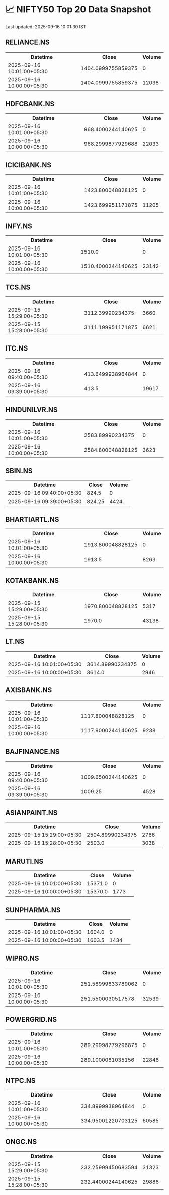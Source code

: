 # 📈 NIFTY50 Top 20 Data Snapshot

Last updated: 2025-09-16 10:01:30 IST

## RELIANCE.NS

<table>
  <tr><th>Datetime</th><th>Close</th><th>Volume</th></tr>
  <tr><td>2025-09-16 10:01:00+05:30</td><td>1404.0999755859375</td><td>0</td></tr>
  <tr><td>2025-09-16 10:00:00+05:30</td><td>1404.0999755859375</td><td>12038</td></tr>
</table>

## HDFCBANK.NS

<table>
  <tr><th>Datetime</th><th>Close</th><th>Volume</th></tr>
  <tr><td>2025-09-16 10:01:00+05:30</td><td>968.4000244140625</td><td>0</td></tr>
  <tr><td>2025-09-16 10:00:00+05:30</td><td>968.2999877929688</td><td>22033</td></tr>
</table>

## ICICIBANK.NS

<table>
  <tr><th>Datetime</th><th>Close</th><th>Volume</th></tr>
  <tr><td>2025-09-16 10:01:00+05:30</td><td>1423.800048828125</td><td>0</td></tr>
  <tr><td>2025-09-16 10:00:00+05:30</td><td>1423.699951171875</td><td>11205</td></tr>
</table>

## INFY.NS

<table>
  <tr><th>Datetime</th><th>Close</th><th>Volume</th></tr>
  <tr><td>2025-09-16 10:01:00+05:30</td><td>1510.0</td><td>0</td></tr>
  <tr><td>2025-09-16 10:00:00+05:30</td><td>1510.4000244140625</td><td>23142</td></tr>
</table>

## TCS.NS

<table>
  <tr><th>Datetime</th><th>Close</th><th>Volume</th></tr>
  <tr><td>2025-09-15 15:29:00+05:30</td><td>3112.39990234375</td><td>3660</td></tr>
  <tr><td>2025-09-15 15:28:00+05:30</td><td>3111.199951171875</td><td>6621</td></tr>
</table>

## ITC.NS

<table>
  <tr><th>Datetime</th><th>Close</th><th>Volume</th></tr>
  <tr><td>2025-09-16 09:40:00+05:30</td><td>413.6499938964844</td><td>0</td></tr>
  <tr><td>2025-09-16 09:39:00+05:30</td><td>413.5</td><td>19617</td></tr>
</table>

## HINDUNILVR.NS

<table>
  <tr><th>Datetime</th><th>Close</th><th>Volume</th></tr>
  <tr><td>2025-09-16 10:01:00+05:30</td><td>2583.89990234375</td><td>0</td></tr>
  <tr><td>2025-09-16 10:00:00+05:30</td><td>2584.800048828125</td><td>3623</td></tr>
</table>

## SBIN.NS

<table>
  <tr><th>Datetime</th><th>Close</th><th>Volume</th></tr>
  <tr><td>2025-09-16 09:40:00+05:30</td><td>824.5</td><td>0</td></tr>
  <tr><td>2025-09-16 09:39:00+05:30</td><td>824.25</td><td>4424</td></tr>
</table>

## BHARTIARTL.NS

<table>
  <tr><th>Datetime</th><th>Close</th><th>Volume</th></tr>
  <tr><td>2025-09-16 10:01:00+05:30</td><td>1913.800048828125</td><td>0</td></tr>
  <tr><td>2025-09-16 10:00:00+05:30</td><td>1913.5</td><td>8263</td></tr>
</table>

## KOTAKBANK.NS

<table>
  <tr><th>Datetime</th><th>Close</th><th>Volume</th></tr>
  <tr><td>2025-09-15 15:29:00+05:30</td><td>1970.800048828125</td><td>5317</td></tr>
  <tr><td>2025-09-15 15:28:00+05:30</td><td>1970.0</td><td>43138</td></tr>
</table>

## LT.NS

<table>
  <tr><th>Datetime</th><th>Close</th><th>Volume</th></tr>
  <tr><td>2025-09-16 10:01:00+05:30</td><td>3614.89990234375</td><td>0</td></tr>
  <tr><td>2025-09-16 10:00:00+05:30</td><td>3614.0</td><td>2946</td></tr>
</table>

## AXISBANK.NS

<table>
  <tr><th>Datetime</th><th>Close</th><th>Volume</th></tr>
  <tr><td>2025-09-16 10:01:00+05:30</td><td>1117.800048828125</td><td>0</td></tr>
  <tr><td>2025-09-16 10:00:00+05:30</td><td>1117.9000244140625</td><td>9238</td></tr>
</table>

## BAJFINANCE.NS

<table>
  <tr><th>Datetime</th><th>Close</th><th>Volume</th></tr>
  <tr><td>2025-09-16 09:40:00+05:30</td><td>1009.6500244140625</td><td>0</td></tr>
  <tr><td>2025-09-16 09:39:00+05:30</td><td>1009.25</td><td>4528</td></tr>
</table>

## ASIANPAINT.NS

<table>
  <tr><th>Datetime</th><th>Close</th><th>Volume</th></tr>
  <tr><td>2025-09-15 15:29:00+05:30</td><td>2504.89990234375</td><td>2766</td></tr>
  <tr><td>2025-09-15 15:28:00+05:30</td><td>2503.0</td><td>3038</td></tr>
</table>

## MARUTI.NS

<table>
  <tr><th>Datetime</th><th>Close</th><th>Volume</th></tr>
  <tr><td>2025-09-16 10:01:00+05:30</td><td>15371.0</td><td>0</td></tr>
  <tr><td>2025-09-16 10:00:00+05:30</td><td>15370.0</td><td>1773</td></tr>
</table>

## SUNPHARMA.NS

<table>
  <tr><th>Datetime</th><th>Close</th><th>Volume</th></tr>
  <tr><td>2025-09-16 10:01:00+05:30</td><td>1604.0</td><td>0</td></tr>
  <tr><td>2025-09-16 10:00:00+05:30</td><td>1603.5</td><td>1434</td></tr>
</table>

## WIPRO.NS

<table>
  <tr><th>Datetime</th><th>Close</th><th>Volume</th></tr>
  <tr><td>2025-09-16 10:01:00+05:30</td><td>251.58999633789062</td><td>0</td></tr>
  <tr><td>2025-09-16 10:00:00+05:30</td><td>251.5500030517578</td><td>32539</td></tr>
</table>

## POWERGRID.NS

<table>
  <tr><th>Datetime</th><th>Close</th><th>Volume</th></tr>
  <tr><td>2025-09-16 10:01:00+05:30</td><td>289.29998779296875</td><td>0</td></tr>
  <tr><td>2025-09-16 10:00:00+05:30</td><td>289.1000061035156</td><td>22846</td></tr>
</table>

## NTPC.NS

<table>
  <tr><th>Datetime</th><th>Close</th><th>Volume</th></tr>
  <tr><td>2025-09-16 10:01:00+05:30</td><td>334.8999938964844</td><td>0</td></tr>
  <tr><td>2025-09-16 10:00:00+05:30</td><td>334.95001220703125</td><td>60585</td></tr>
</table>

## ONGC.NS

<table>
  <tr><th>Datetime</th><th>Close</th><th>Volume</th></tr>
  <tr><td>2025-09-15 15:29:00+05:30</td><td>232.25999450683594</td><td>31323</td></tr>
  <tr><td>2025-09-15 15:28:00+05:30</td><td>232.44000244140625</td><td>29886</td></tr>
</table>


